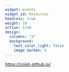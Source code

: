 ```yaml
---
widget: events
widget_id: Resources
headless: true
weight: 10
active: true
design:
  columns: "2"
  background:
    text_color_light: false
    image_darken: 0
---
```

https://colah.github.io/ 